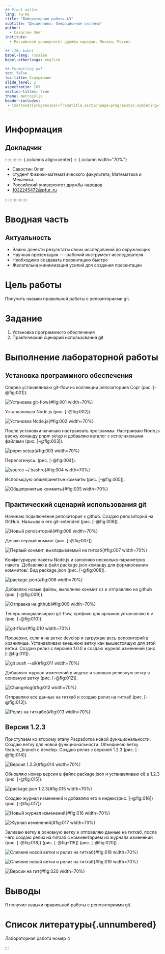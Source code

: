```yaml
---
## Front matter
lang: ru-RU
title: "Лабораторная работа №3"
subtitle: "Дисциплина: Операционные системы"
author: 
  - Савостин Олег
institute:
  - Российский университет дружбы народов, Москва, Россия

## i18n babel
babel-lang: russian
babel-otherlangs: english

## Formatting pdf
toc: false
toc-title: Содержание
slide_level: 2
aspectratio: 169
section-titles: true
theme: metropolis
header-includes:
 - \metroset{progressbar=frametitle,sectionpage=progressbar,numbering=fraction}
---
```


# Информация

## Докладчик

:::::::::::::: {.columns align=center}
::: {.column width="70%"}

  * Савостин Олег
  * студент Физики-математического факультета, Математика и Механика.
  * Российский университет дружбы народов
  * [1032245472@pfur..ru](mailto:1032245472@pfur.ru)

:::
::::::::::::::


# Вводная часть

## Актуальность

- Важно донести результаты своих исследований до окружающих
- Научная презентация --- рабочий инструмент исследователя
- Необходимо создавать презентацию быстро
- Желательна минимизация усилий для создания презентации

# Цель работы

Получить навыки правильной работы с репозиториями git.

# Задание

1. Установка программного обеспечения
2. Практический сценарий использования git

# Выполнение лабораторной работы

## Установка программного обеспечения

Сперва устанавливаю git-flow из коллекции репозиториев Copr (рис. [-@fig:001]).

![Установка git-flow](image/1.png){#fig:001 width=70%}

Устанавливаю Node.js  (рис. [-@fig:002]).

![Установка Node.js](image/2.png){#fig:002 width=70%}

После установки начинаю настраивать программы. Настраиваю Node.js ввожу команду pnpm setup и добавляю каталог с исполняемыми файлами (рис. [-@fig:003]).

![pnpm setup](image/3.png){#fig:003 width=70%}

Перелогинусь.  (рис. [-@fig:004]).

![source ~/.bashrc](image/4.png){#fig:004 width=70%}

Испольщзую общепринятые коммиты  (рис. [-@fig:005]).

![Общепринятые коммиты](image/4.png){#fig:005 width=70%}

## Практический сценарий использования git

Начинаю подключение репозитория к github. Создаю репозиторий на GitHub. Назыываю его git-extended  (рис. [-@fig:006]).

![Новый репозиторий](image/5.png){#fig:006 width=70%}

Делаю первый коммит  (рис. [-@fig:007]).

![Первый коммит, выкладываемый на гитхаб](image/7.png){#fig:007 width=70%}

Конфигурирую пакеты Node.js и заполняю несколько параметров пакета. Добавляю в файл package.json команду для формирования коммитов/. Вид package.json (рис. [-@fig:008]).

![package.json](image/8.png){#fig:008 width=70%}

Добавляю новые файлы, выполняю коммит cz и отправляю на github (рис. [-@fig:009]).

![Отправка на github](image/10.png){#fig:009 width=70%}

Теперь инициализирую git-flow, префикс для ярлыков установляю в v (рис. [-@fig:010]).

![git-flow](image/11.png){#fig:010 width=70%}

Проверяю, если я на ветке develop и загружаю весь репозиторий в хранилище. Устанавливаю внешнюю ветку как вышестоящую для этой ветки. Создаю релиз с версией 1.0.0 и создаю журнал изменений (рис. [-@fig:011]).

![git push --all](image/12.png){#fig:011 width=70%}

Добавляю журнал изменений в индекс и заливаю релизную ветку в основную ветку (рис. [-@fig:012]).

![Changelog](image/13.png){#fig:012 width=70%}

Отправляю все данные на гитхаб и создаю релиз на гитхаб (рис. [-@fig:013]).

![Релиз на гитхабе](image/15.png){#fig:013 width=70%}

## Версия 1.2.3

Приступаем ко второму этапу
Разработка новой функциональности. Создаю ветку для новой функциональности. Объединяю ветку feature_branch с develop. Создаю релиз с версией 1.2.3 (рис. [-@fig:014]).

![Версия 1.2.3](image/16.png){#fig:014 width=70%}

Обновляю номер версии в файле package.json и устанавливаю её в 1.2.3 (рис. [-@fig:015]).

![package.json 1.2.3](image/17.png){#fig:015 width=70%}

Создаю журнал изменений и добавляю его в индекс(рис. [-@fig:016]) (рис. [-@fig:017]) 

![Новый журнал изменений](image/18.png){#fig:016 width=70%}

![Журнал изменений](image/25.png){#fig:017 width=70%}

Заливаю ветку в основную ветку и отправляю данные на гитхаб, после чего создаю релиз на гитхаб с комментарием из журнала изменений  (рис. [-@fig:018]) (рис. [-@fig:019]) (рис. [-@fig:020]) .

![Слияние новой ветки и релиз на гитхаб](image/20.png){#fig:018 width=70%}

![Слияние новой ветки и релиз на гитхаб](image/19.png){#fig:019 width=70%}

![Версии на гит](image/26.png){#fig:020 width=70%}


# Выводы

Я получил навыки правильной работы с репозиториями git.

# Список литературы{.unnumbered}

Лабораторная работа номер 4

:::

